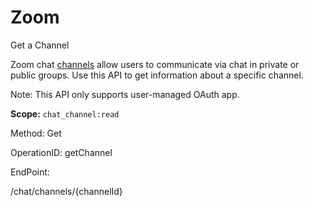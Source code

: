 #     Zoom


Get a Channel

Zoom chat [channels](https://support.zoom.us/hc/en-us/articles/200912909-Getting-Started-With-Channels-Group-Messaging-) allow users to communicate via chat in private or public groups. Use this API to get information about a specific channel. 

 Note: This API only supports user-managed OAuth app.

**Scope:** `chat_channel:read`	
 

Method: Get

OperationID: getChannel

EndPoint:

/chat/channels/{channelId}
